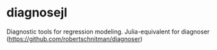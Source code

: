 # diagnosejl
Diagnostic tools for regression modeling. Julia-equivalent for diagnoser (https://github.com/robertschnitman/diagnoser)
